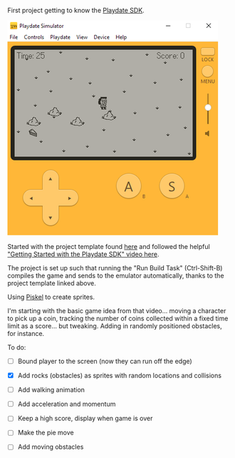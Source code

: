 First project getting to know the [Playdate SDK](https://sdk.play.date/1.11.0/Inside%20Playdate.html).

![Screenshot](resources/Screenshot.png)

Started with the project template found [here](https://github.com/Whitebrim/VSCode-PlaydateTemplate) and followed the helpful ["Getting Started with the Playdate SDK" video here](https://www.youtube.com/watch?v=J0ufxinp7No).

The project is set up such that running the "Run Build Task" (Ctrl-Shift-B) compiles the game and sends to the emulator automatically, thanks to the project template linked above.

Using [Piskel](piskelapp.com/) to create sprites.

I'm starting with the basic game idea from that video... moving a character to pick up a coin, tracking the number of coins collected within a fixed time limit as a score... but tweaking. Adding in randomly positioned obstacles, for instance. 

To do:
- [ ] Bound player to the screen (now they can run off the edge)
- [X] Add rocks (obstacles) as sprites with random locations and collisions
- [ ] Add walking animation
- [ ] Add acceleration and momentum
- [ ] Keep a high score, display when game is over
- [ ] Make the pie move
- [ ] Add moving obstacles

